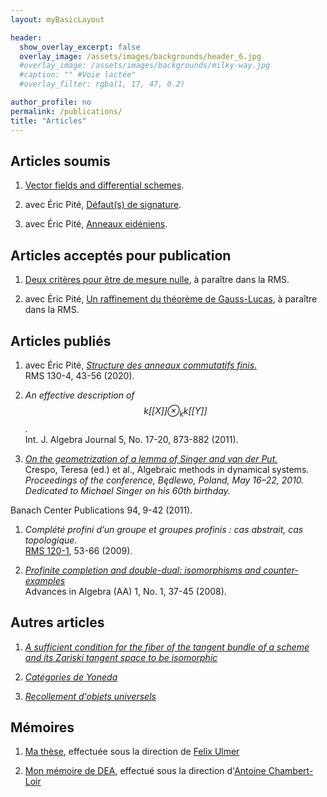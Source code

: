 ```yaml
---
layout: myBasicLayout

header:
  show_overlay_excerpt: false
  overlay_image: /assets/images/backgrounds/header_6.jpg
  #overlay_image: /assets/images/backgrounds/milky-way.jpg
  #caption: "" #Voie lactée"
  #overlay_filter: rgba(1, 17, 47, 0.2)

author_profile: no
permalink: /publications/
title: "Articles"
---
```



## Articles soumis

1. [Vector fields and differential schemes](Schemes_and_vector_fields.pdf).

1. avec Éric Pité, [Défaut(s) de signature](signature_S_N.pdf).

1. avec Éric Pité, [Anneaux eidéniens](Anneaux_eideniens.pdf).




## Articles acceptés pour publication

1. [Deux critères pour être de mesure nulle](deux_criteres_pour_etre_de_mesure_nulle_v4.pdf), à paraître dans la RMS.

1. avec Éric Pité, [Un raffinement du théorème de Gauss-Lucas](RMS_Q720_v4.pdf), à paraître dans la RMS.


## Articles publiés

1. avec Éric Pité, [*Structure des anneaux commutatifs finis.*](structure_des_anneaux_finis.pdf)  
RMS 130-4, 43-56 (2020). 

1. *An effective description of $$k[[X]]\otimes_{k} k[[Y]]$$.*  
Int. J. Algebra Journal 5, No. 17-20, 873-882 (2011).

1. [*On the geometrization of a lemma of Singer and van der Put.*](https://arxiv.org/pdf/1012.0388)  
Crespo, Teresa (ed.) et al., Algebraic methods in dynamical systems.  
*Proceedings of the conference, Będlewo, Poland, May 16–22, 2010.
Dedicated to Michael Singer on his 60th birthday.*  
<!-- Warszawa: Polish Academy of Sciences, Institute of Mathematics.*  -->
Banach Center Publications 94, 9-42 (2011).

1. *Complété profini d’un groupe et groupes profinis :
cas abstrait, cas topologique*.  
[RMS 120-1](https://www.rms-math.com/index.php?option=com_staticxt&Itemid=126), 53-66 (2009).

1. [*Profinite completion and double-dual: isomorphisms and counter-examples*](https://arxiv.org/pdf/0801.2955)  
Advances in Algebra (AA) 1, No. 1, 37-45 (2008).


## Autres articles

1. [*A sufficient condition for the fiber of the tangent bundle of a scheme and its Zariski tangent space to be isomorphic*](https://arxiv.org/pdf/1103.4278)

1. [*Catégories de Yoneda*](categoriesDeYoneda.pdf)

1. [*Recollement d'objets universels*](recollementUniversel.pdf)


## Mémoires

1. [Ma thèse](TheseColasBardavid_v2_elec.pdf), effectuée sous la direction de [Felix Ulmer](http://felixulmer.epizy.com//)  


2. [Mon mémoire de DEA](DEA.pdf), effectué sous la direction d'[Antoine Chambert-Loir](https://webusers.imj-prg.fr/~antoine.chambert-loir/index.xhtml)